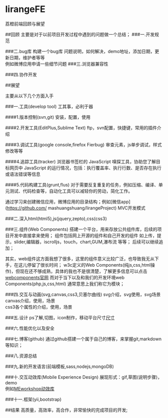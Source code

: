 lirangeFE
=========

荔橙前端回顾与展望


##回顾
主要是对于以前项目开发过程中遇到的问题做一个总结；
###一.开发规范

###二.bug库
构建一个bug库
问题说明，如何解决，demo地址，添加日期，更新日期，维护者等等							
例如微博应用申请一些细节问题
###三.浏览器兼容性

###四.协作开发

##展望

主要从以下几个方面入手

###一.工具(develop tool)
工其事，必利于器

####1.版本控制(svn,git)
安装，配置，使用

####2.开发工具(EditPlus,Sublime Text)
ftp，svn配置，快捷键，常用的插件介绍

####3.调试工具(google console,firefox Fierbug)
审查元素，js单步调试，样式修改等等

####4.追踪工具(tracker)
浏览器书签栏的 JavaScript 嗅探工具，协助您了解目标网页中 JavaScript 的运行情况，包括：执行覆盖率、执行行数、是否存在执行或语法错误等信息

####5.代码构建工具(grunt,flus)
对于需要反复重复的任务，例如压缩、编译、单元测试、代码检查等，自动化工具可以减轻你的劳动，简化工作。

通过学习来创建微信应用，微博应用的目录结构；例如[微信app](https://github.com/			mashuangshuang/lirangeProject)
MVC开发模式

###二.深入html(html5),js(jquery,zepto),css(css3)

###三.组件(Web Components)
搭建一个平台，用来存放公共组件库，后续的项目开发中直接拿来使用；
组件包括网上开源的组件和自己开发的组件
如上传，提示，slider,编辑器，iscrolljs，touch，chart,GUM,瀑布流
等等；
后续可以继续追加；

其实，web组件这方面我想了很多，这里的组件意义比较广泛，也导致我无从下手，在这儿停留了很长时间；
w3c定义的Web Components(纯js,css,html操作)，但现在还不够成熟，具体的我也不是很清楚，了解更多信息可以点击[webcomponents官网](http://webcomponents.org/)
而对于当下以及和我们的开发环境web Components(php,js,css,html)
通常意思上我们称它为模块；




###四.交互与动画(svg,canvas,css3,贝塞尔曲线)
svg介绍，svg使用，svg场景                                   
canvas介绍，使用，场景																	
css3各个属性的介绍，使用，场景


###五.设计
ps了解,切图，icon制作，移动平台尺寸[尺寸](http://chicun.in/index.html)

###六.性能优化以及安全

###七.博客(github)
通过github搭建一个属于自己的博客，来掌握git,markdown等知识；

###八.资源总结

###九.新的开发语言(前端模板,sass,nodejs,mongoDB)

###十.交互动效库(Mobile Experience Design)
展现形式：gif,草图(说明步骤)，demo														
例如[MEworkshop动效库](http://huaban.com/ttl9dmur55/pins/)

###十一.框架(yii,bootstrap)

##结果
高质量，高效率，高合作，非常愉快的完成项目的开发;
